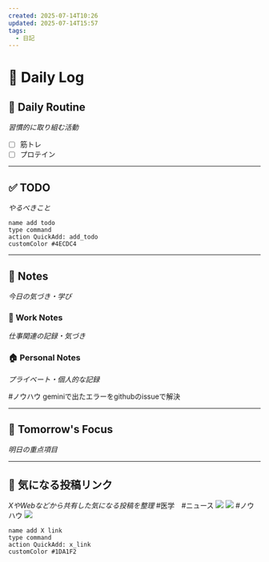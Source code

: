 ```yaml
---
created: 2025-07-14T10:26
updated: 2025-07-14T15:57
tags:
  - 日記
---
```


# 📅 Daily Log

## 💪 Daily Routine
*習慣的に取り組む活動*

- [ ] 筋トレ
- [ ] プロテイン

---

## ✅ TODO
*やるべきこと*

```button
name add todo
type command
action QuickAdd: add_todo
customColor #4ECDC4
```

---

## 📝 Notes
*今日の気づき・学び*

### 💼 Work Notes
*仕事関連の記録・気づき*



### 🏠 Personal Notes  
*プライベート・個人的な記録*

#ノウハウ
geminiで出たエラーをgithubのissueで解決

---

## 🎯 Tomorrow's Focus
*明日の重点項目*

---

## 🔗 気になる投稿リンク
*XやWebなどから共有した気になる投稿を整理*
#医学　#ニュース 
![](https://x.com/anteianshin/status/1944375513109447056?s=61)
![](https://x.com/tanukiponkich/status/1944223853477253398?s=61)
#ノウハウ 
![](https://x.com/tomo_it_sales/status/1944368066906734760?s=61)
```button
name add X link
type command
action QuickAdd: x_link
customColor #1DA1F2
```

